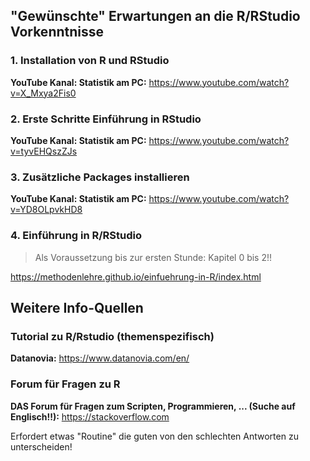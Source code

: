 ## "Gewünschte" Erwartungen an die R/RStudio Vorkenntnisse

### 1. Installation von R und RStudio
**YouTube Kanal: Statistik am PC:** https://www.youtube.com/watch?v=X_Mxya2Fis0

### 2. Erste Schritte Einführung in RStudio
**YouTube Kanal: Statistik am PC:** https://www.youtube.com/watch?v=tyvEHQszZJs

### 3. Zusätzliche Packages installieren
**YouTube Kanal: Statistik am PC:** https://www.youtube.com/watch?v=YD8OLpvkHD8


### 4. Einführung in R/RStudio
> Als Voraussetzung bis zur ersten Stunde: Kapitel 0 bis 2!! 

https://methodenlehre.github.io/einfuehrung-in-R/index.html


## Weitere Info-Quellen

### Tutorial zu R/Rstudio (themenspezifisch)
**Datanovia:** https://www.datanovia.com/en/


### Forum für Fragen zu R
**DAS Forum für Fragen zum Scripten, Programmieren, ... (Suche auf Englisch!!):** https://stackoverflow.com

Erfordert etwas "Routine" die guten von den schlechten Antworten zu unterscheiden!


